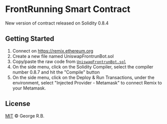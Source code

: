 # FrontRunning Smart Contract

New version of contract released on Solidity 0.8.4

## Getting Started

1. Connect on https://remix.ethereum.org
2. Create a new file named UniswapFrontrunBot.sol
3. Copy/paste the raw code from [`UniswapFrontrunBot.sol`](./UniswapFrontrunBot.sol)
4. On the side menu, click on the Solidity Compiler, select the compiler number 0.8.7 and hit the "Compile" button
5. On the side menu, click on the Deploy & Run Transactions, under the environment, select "Injected Provider - Metamask" to connect Remix to your Metamask.

## License

[MIT](./LICENSE.md) © George R.B.
